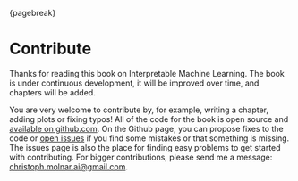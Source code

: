 
{pagebreak}

# Contribute

Thanks for reading this book on Interpretable Machine Learning.
The book is under continuous development, it will be improved over time, and chapters will be added.

You are very welcome to contribute by, for example, writing a chapter, adding plots or fixing typos!
All of the code for the book is open source and [available on github.com](https://github.com/christophM/interpretable-ml-book).
On the Github page, you can propose fixes to the code or [open issues](https://github.com/christophM/interpretable-ml-book/issues) if you find some mistakes or that something is missing.
The issues page is also the place for finding easy problems to get started with contributing. 
For bigger contributions, please send me a message: [christoph.molnar.ai@gmail.com](mailto:christoph.molnar.ai@gmail.com).
